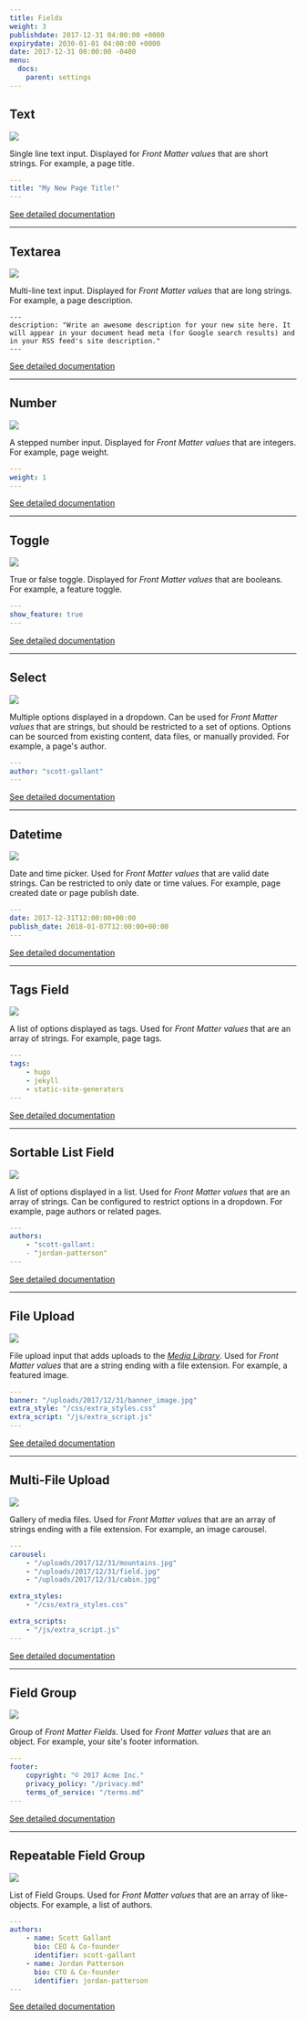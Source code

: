 ```yaml
---
title: Fields
weight: 3
publishdate: 2017-12-31 04:00:00 +0000
expirydate: 2030-01-01 04:00:00 +0000
date: 2017-12-31 00:00:00 -0400
menu:
  docs:
    parent: settings
---
```

## Text
![](/uploads/2018/01/text-preview.png)

Single line text input. Displayed for *Front Matter values* that are short strings. For example, a page title.

```yaml
---
title: "My New Page Title!"
---
```

[See detailed documentation](/docs/settings/fields/text)

---

## Textarea
![](/uploads/2018/01/textarea-preview.png)

Multi-line text input. Displayed for *Front Matter values* that are long strings. For example, a page description.

```
---
description: "Write an awesome description for your new site here. It will appear in your document head meta (for Google search results) and in your RSS feed's site description."
---
```

[See detailed documentation](/docs/settings/fields/textarea)

---

## Number
![](/uploads/2018/01/number-preview.png)

A stepped number input. Displayed for *Front Matter values* that are integers. For example, page weight.

```yaml
---
weight: 1
---
```

[See detailed documentation](/docs/settings/fields/number)

---

## Toggle
![](/uploads/2018/01/toggle-preview.png)

True or false toggle. Displayed for *Front Matter values* that are booleans. For example, a feature toggle.

```yaml
---
show_feature: true
---
```

[See detailed documentation](/docs/settings/fields/toggle)

---

## Select
![](/uploads/2018/01/select-preview.png)

Multiple options displayed in a dropdown. Can be used for *Front Matter values* that are strings, but should be restricted to a set of options. Options can be sourced from existing content, data files, or manually provided. For example, a page's author.

```yaml
---
author: "scott-gallant"
---
```

[See detailed documentation](/docs/settings/fields/select)

---

## Datetime
![](/uploads/2018/01/datetime-preview.png)

Date and time picker. Used for *Front Matter values* that are valid date strings. Can be restricted to only date or time values. For example, page created date or page publish date.

```yaml
---
date: 2017-12-31T12:00:00+00:00
publish_date: 2018-01-07T12:00:00+00:00
---
```

[See detailed documentation](/docs/settings/fields/datetime)

---

## Tags Field
![](/uploads/2018/01/tags-preview.png)

A list of options displayed as tags. Used for *Front Matter values* that are an array of strings. For example, page tags.

```yaml
---
tags:
    - hugo
    - jekyll
    - static-site-generators
---
```

[See detailed documentation](/docs/settings/fields/tags)

---

## Sortable List Field
![](/uploads/2018/01/sortable-list-preview.png)

A list of options displayed in a list. Used for *Front Matter values* that are an array of strings. Can be configured to restrict options in a dropdown. For example, page authors or related pages.

```yaml
---
authors:
    - "scott-gallant:
    - "jordan-patterson"
---
```

[See detailed documentation](/docs/settings/fields/sortable-list)

---

## File Upload
![](/uploads/2018/01/file-preview.png)

File upload input that adds uploads to the *[Media Library](/docs/editing/media-library/)*. Used for *Front Matter values* that are a string ending with a file extension. For example, a featured image.

```yaml
---
banner: "/uploads/2017/12/31/banner_image.jpg"
extra_style: "/css/extra_styles.css"
extra_script: "/js/extra_script.js"
---
```

[See detailed documentation](/docs/settings/fields/file)

---

## Multi-File Upload
![](/uploads/2018/01/multi-file-preview.png)

Gallery of media files. Used for *Front Matter values* that are an array of strings ending with a file extension. For example, an image carousel.

```yaml
---
carousel: 
    - "/uploads/2017/12/31/mountains.jpg"
    - "/uploads/2017/12/31/field.jpg"
    - "/uploads/2017/12/31/cabin.jpg"

extra_styles: 
    - "/css/extra_styles.css"

extra_scripts: 
    - "/js/extra_script.js"
---
```

[See detailed documentation](/docs/settings/fields/multi-file)

---

## Field Group
![](/uploads/2018/01/field-group-preview.png)

Group of *Front Matter Fields*. Used for *Front Matter values* that are an object. For example, your site's footer information.

```yaml
---
footer:
    copyright: "© 2017 Acme Inc."
    privacy_policy: "/privacy.md"
    terms_of_service: "/terms.md"
---
```

[See detailed documentation](/docs/settings/fields/field-group)

---

## Repeatable Field Group
![](/uploads/2018/01/repeatable-field-group-preview.png)

List of Field Groups. Used for *Front Matter values* that are an array of like-objects. For example, a list of authors.

```yaml
---
authors:
    - name: Scott Gallant
      bio: CEO & Co-founder
      identifier: scott-gallant
    - name: Jordan Patterson
      bio: CTO & Co-founder
      identifier: jordan-patterson
---
```

[See detailed documentation](/docs/settings/fields/repeatable-field-group)